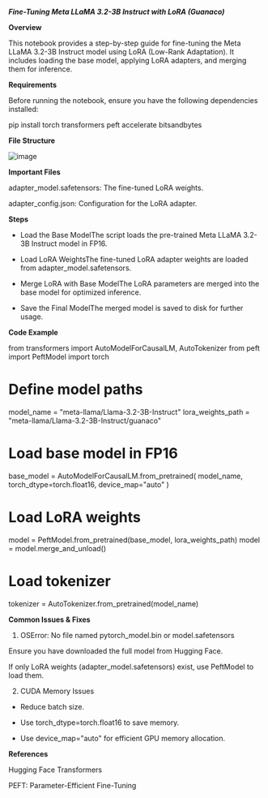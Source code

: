 ***Fine-Tuning Meta LLaMA 3.2-3B Instruct with LoRA (Guanaco)***

**Overview**

This notebook provides a step-by-step guide for fine-tuning the Meta LLaMA 3.2-3B Instruct model using LoRA (Low-Rank Adaptation). It includes loading the base model, applying LoRA adapters, and merging them for inference.

**Requirements**

Before running the notebook, ensure you have the following dependencies installed:

pip install torch transformers peft accelerate bitsandbytes

**File Structure**

![image](https://github.com/user-attachments/assets/668f87c3-aaf6-4d94-9e27-d6493fa17544)


**Important Files**

adapter_model.safetensors: The fine-tuned LoRA weights.

adapter_config.json: Configuration for the LoRA adapter.

**Steps**

- Load the Base ModelThe script loads the pre-trained Meta LLaMA 3.2-3B Instruct model in FP16.

- Load LoRA WeightsThe fine-tuned LoRA adapter weights are loaded from adapter_model.safetensors.

- Merge LoRA with Base ModelThe LoRA parameters are merged into the base model for optimized inference.

- Save the Final ModelThe merged model is saved to disk for further usage.

**Code Example**

from transformers import AutoModelForCausalLM, AutoTokenizer
from peft import PeftModel
import torch

# Define model paths
model_name = "meta-llama/Llama-3.2-3B-Instruct"
lora_weights_path = "meta-llama/Llama-3.2-3B-Instruct/guanaco"

# Load base model in FP16
base_model = AutoModelForCausalLM.from_pretrained(
    model_name, torch_dtype=torch.float16, device_map="auto"
)

# Load LoRA weights
model = PeftModel.from_pretrained(base_model, lora_weights_path)
model = model.merge_and_unload()

# Load tokenizer
tokenizer = AutoTokenizer.from_pretrained(model_name)



**Common Issues & Fixes**

1. OSError: No file named pytorch_model.bin or model.safetensors

Ensure you have downloaded the full model from Hugging Face.

If only LoRA weights (adapter_model.safetensors) exist, use PeftModel to load them.

2. CUDA Memory Issues

- Reduce batch size.

- Use torch_dtype=torch.float16 to save memory.

- Use device_map="auto" for efficient GPU memory allocation.

**References**

Hugging Face Transformers

PEFT: Parameter-Efficient Fine-Tuning



